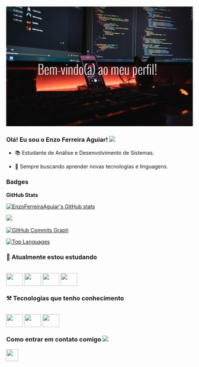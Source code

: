 ![Banner_GitHub](https://github.com/EnzoFerreiraAguiar/EnzoFerreiraAguiar/blob/main/Banner_GitHub.jpg)


### Olá! Eu sou o Enzo Ferreira Aguiar! <img src="https://github.com/TheDudeThatCode/TheDudeThatCode/blob/master/Assets/Hi.gif" width="29px">

- 📚 Estudante de Análise e Desenvolvimento de Sistemas.

- 🚀 Sempre buscando aprender novas tecnologias e linguagens.

### Badges

<b>GitHub Stats</b>

<a href="http://www.github.com/EnzoFerreiraAguiar"><img src="https://github-readme-stats.vercel.app/api?username=EnzoFerreiraAguiar&show_icons=true&hide=&count_private=true&title_color=22c55e&text_color=ffffff&icon_color=22c55e&bg_color=000000&hide_border=true&show_icons=true" alt="EnzoFerreiraAguiar's GitHub stats" /></a>

<a href="http://www.github.com/EnzoFerreiraAguiar"><img src="https://github-readme-streak-stats.herokuapp.com/?user=EnzoFerreiraAguiar&stroke=ffffff&background=000000&ring=22c55e&fire=22c55e&currStreakNum=ffffff&currStreakLabel=22c55e&sideNums=ffffff&sideLabels=ffffff&dates=ffffff&hide_border=true" /></a>

<a href="http://www.github.com/EnzoFerreiraAguiar"><img src="https://github-readme-activity-graph.cyclic.app/graph?username=EnzoFerreiraAguiar&bg_color=000000&color=ffffff&line=22c55e&point=ffffff&area_color=000000&area=true&hide_border=true&custom_title=GitHub%20Commits%20Graph" alt="GitHub Commits Graph" /></a>

<a href="https://github.com/EnzoFerreiraAguiar" align="left"><img src="https://github-readme-stats.vercel.app/api/top-langs/?username=EnzoFerreiraAguiar&langs_count=10&title_color=22c55e&text_color=ffffff&icon_color=22c55e&bg_color=000000&hide_border=true&locale=en&custom_title=Top%20%Languages" alt="Top Languages" /></a>

### 🧠 Atualmente estou estudando

<div style="display align inline_block"><br/>
  <img align="center" height= "35" width= "45" src="https://raw.githubusercontent.com/danielcranney/readme-generator/main/public/icons/skills/html5-colored.svg" />
  <img align="center" height= "35" width= "45" src="https://raw.githubusercontent.com/danielcranney/readme-generator/main/public/icons/skills/css3-colored.svg" />
  <img align="center" height= "35" width= "45" src="https://cdn.jsdelivr.net/gh/devicons/devicon/icons/javascript/javascript-original.svg" />  
  <img align="center" height= "35" width= "45" src="https://cdn.jsdelivr.net/gh/devicons/devicon/icons/microsoftsqlserver/microsoftsqlserver-plain-wordmark.svg" />
</div>
   

### ⚒️ Tecnologias que tenho conhecimento

<div style="display align inline_block"><br/>
  <img align="center" height= "35" width= "45" src="https://cdn.jsdelivr.net/gh/devicons/devicon/icons/java/java-original-wordmark.svg" />
  <img align="center" height= "35" width= "45" src="https://img.icons8.com/color/256/mysql-logo.png" />
  <img align="center" height= "35" width= "45" src="https://raw.githubusercontent.com/danielcranney/readme-generator/main/public/icons/skills/git-colored.svg" />   
</div>
                                                                                      
### Como entrar em contato comigo <img src="https://github.com/TheDudeThatCode/TheDudeThatCode/blob/master/Assets/Handshake.gif" height="32px">

<a href="https://www.linkedin.com/in/enzo-ferreira-aguiar/" target="_blank" rel="noreferrer"><img src="https://raw.githubusercontent.com/danielcranney/readme-generator/main/public/icons/socials/linkedin.svg" width="32" height="32" /></a></p>



